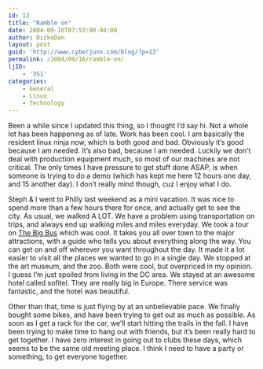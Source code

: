 ```yaml
---
id: 13
title: "Ramble on"
date: 2004-09-16T07:53:00-04:00
author: DizkoDan
layout: post
guid: 'http://www.cyberjunx.com/blog/?p=13'
permalink: /2004/09/16/ramble-on/
ljID:
    - '351'
categories:
    - General
    - Linux
    - Technology
---
```


Been a while since I updated this thing, so I thought I’d say hi. Not a whole lot has been happening as of late. Work has been cool. I am basically the resident linux ninja now, which is both good and bad. Obviously it’s good because I am needed. It’s also bad, because I am needed. Luckily we don’t deal with production equipment much, so most of our machines are not critical. The only times I have pressure to get stuff done ASAP, is when someone is trying to do a demo (which has kept me here 12 hours one day, and 15 another day). I don’t really mind though, cuz I enjoy what I do.

Steph &amp; I went to Philly last weekend as a mini vacation. It was nice to spend more than a few hours there for once, and actually get to see the city. As usual, we walked A LOT. We have a problem using transportation on trips, and always end up walking miles and miles everyday. We took a tour on [The Big Bus](http://www.bigbus.co.uk/phila/html/phila_home.html) which was cool. It takes you all over town to the major attractions, with a guide who tells you about everything along the way. You can get on and off wherever you want throughout the day. It made it a lot easier to visit all the places we wanted to go in a single day. We stopped at the art museum, and the zoo. Both were cool, but overpriced in my opinion. I guess I’m just spoiled from living in the DC area. We stayed at an awesome hotel called sofitel. They are really big in Europe. There service was fantastic, and the hotel was beautiful.

Other than that, time is just flying by at an unbelievable pace. We finally bought some bikes, and have been trying to get out as much as possible. As soon as I get a rack for the car, we’ll start hitting the trails in the fall. I have been trying to make time to hang out with friends, but it’s been really hard to get together. I have zero interest in going out to clubs these days, which seems to be the same old meeting place. I think I need to have a party or something, to get everyone together.